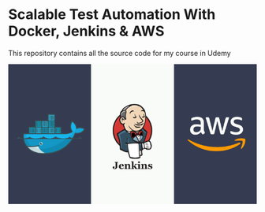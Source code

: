# Scalable Test Automation With Docker, Jenkins & AWS

This repository contains all the source code for my course in Udemy

![](.doc/selenium-docker-aws-jenkins.png)

